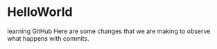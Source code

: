 # HelloWorld
learning GitHub
Here are some changes that we are making to observe what happens with commits.
